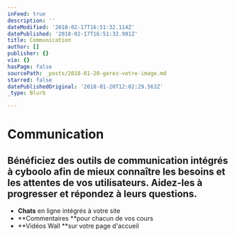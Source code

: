```yaml
---
inFeed: true
description: ''
dateModified: '2018-02-17T16:51:32.114Z'
datePublished: '2018-02-17T16:51:32.981Z'
title: Communication
author: []
publisher: {}
via: {}
hasPage: false
sourcePath: _posts/2018-01-20-gerez-votre-image.md
starred: false
datePublishedOriginal: '2018-01-20T12:02:29.563Z'
_type: Blurb

---
```

# Communication

## Bénéficiez des outils de communication intégrés à cyboolo afin de mieux connaître les besoins et les attentes de vos utilisateurs. Aidez-les à progresser et répondez à leurs questions.

* **Chats** en ligne intégrés à votre site
* **Commentaires **pour chacun de vos cours
* **Vidéos Wall **sur votre page d'accueil